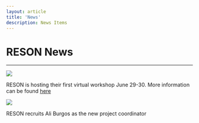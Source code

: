 ```yaml
---
layout: article
title: 'News'
description: News Items
---
```


<h1> RESON News </h1>

<hr/>


<div class="row">

<div class="col-md-6">

<img class="img-thumbnail img-responsive" src="/assets/img/bluerockfish.jpg" class="img-fluid">

<div class="formbox" >
<p> RESON is hosting their first virtual workshop June 29-30. More information can be found <a href="{{ site.baseurl }}/resources/workshop1"> here </a> </p>

</div> <!--end formbox-->
</div>

<div class="col-md-6">
<img class="img-thumbnail img-responsive" src="/assets/img/A_Burgos.JPG" class="img-fluid">

<div class="formbox" >
<p> RESON recruits Ali Burgos as the new project coordinator</p>

</div><!-- end formbox-->
</div>


</div>


